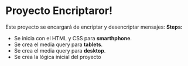 # Proyecto Encriptaror!

Este proyecto se encargará de encriptar y desencriptar mensajes:
**Steps:**
- Se inicia con el HTML y CSS para **smarthphone**.
- Se crea el media query para **tablets**.
- Se crea el media query para **desktop**.
- Se crea la lógica inicial del proyecto

